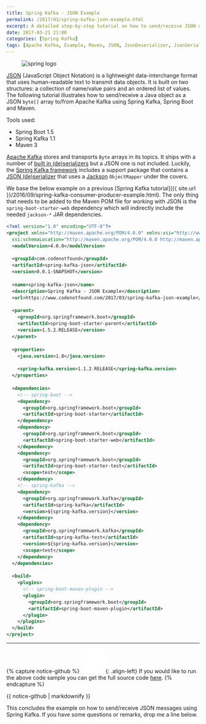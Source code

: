 ```yaml
---
title: Spring Kafka - JSON Example
permalink: /2017/03/spring-kafka-json-example.html
excerpt: A detailed step-by-step tutorial on how to send/receive JSON messages using Spring Kafka and Spring Boot.
date: 2017-03-21 21:00
categories: [Spring Kafka]
tags: [Apache Kafka, Example, Maven, JSON, JsonDeserializer, JsonSerializer, Spring, Spring Boot, Spring Kafka, Tutorial]
---
```


<figure>
    <img src="{{ site.url }}/assets/images/logos/spring-logo.png" alt="spring logo">
</figure>

[JSON](http://www.json.org/) (JavaScript Object Notation) is a lightweight data-interchange format that uses human-readable text to transmit data objects. It is built on two structures: a collection of name/value pairs and an ordered list of values. The following tutorial illustrates how to send/receive a Java object as a JSON `byte[]` array to/from Apache Kafka using Spring Kafka, Spring Boot and Maven.

Tools used:
* Spring Boot 1.5
* Spring Kafka 1.1
* Maven 3

[Apache Kafka](https://kafka.apache.org/) stores and transports `Byte` arrays in its topics. It ships with a number of [built in (de)serializers](https://kafka.apache.org/0100/javadoc/org/apache/kafka/common/serialization/Serializer.html) but a JSON one is not included. Luckily, the [Spring Kafka framework](https://projects.spring.io/spring-kafka/) includes a support package that contains a [JSON (de)serializer](https://github.com/spring-projects/spring-kafka/tree/master/spring-kafka/src/main/java/org/springframework/kafka/support/serializer) that uses a [Jackson](https://github.com/FasterXML/jackson) `ObjectMapper` under the covers.

We base the below example on a previous [Spring Kafka tutorial]({{ site.url }}/2016/09/spring-kafka-consumer-producer-example.html). The only thing that needs to be added to the Maven POM file for working with JSON is the `spring-boot-starter-web` dependency which will indirectly include the needed `jackson-*` JAR dependencies.

``` xml
<?xml version="1.0" encoding="UTF-8"?>
<project xmlns="http://maven.apache.org/POM/4.0.0" xmlns:xsi="http://www.w3.org/2001/XMLSchema-instance"
  xsi:schemaLocation="http://maven.apache.org/POM/4.0.0 http://maven.apache.org/xsd/maven-4.0.0.xsd">
  <modelVersion>4.0.0</modelVersion>

  <groupId>com.codenotfound</groupId>
  <artifactId>spring-kafka-json</artifactId>
  <version>0.0.1-SNAPSHOT</version>

  <name>spring-kafka-json</name>
  <description>Spring Kafka - JSON Example</description>
  <url>https://www.codenotfound.com/2017/03/spring-kafka-json-example</url>

  <parent>
    <groupId>org.springframework.boot</groupId>
    <artifactId>spring-boot-starter-parent</artifactId>
    <version>1.5.2.RELEASE</version>
  </parent>

  <properties>
    <java.version>1.8</java.version>

    <spring-kafka.version>1.1.2.RELEASE</spring-kafka.version>
  </properties>

  <dependencies>
    <!-- spring-boot -->
    <dependency>
      <groupId>org.springframework.boot</groupId>
      <artifactId>spring-boot-starter</artifactId>
    </dependency>
    <dependency>
      <groupId>org.springframework.boot</groupId>
      <artifactId>spring-boot-starter-web</artifactId>
    </dependency>
    <dependency>
      <groupId>org.springframework.boot</groupId>
      <artifactId>spring-boot-starter-test</artifactId>
      <scope>test</scope>
    </dependency>
    <!-- spring-kafka -->
    <dependency>
      <groupId>org.springframework.kafka</groupId>
      <artifactId>spring-kafka</artifactId>
      <version>${spring-kafka.version}</version>
    </dependency>
    <dependency>
      <groupId>org.springframework.kafka</groupId>
      <artifactId>spring-kafka-test</artifactId>
      <version>${spring-kafka.version}</version>
      <scope>test</scope>
    </dependency>
  </dependencies>

  <build>
    <plugins>
      <!-- spring-boot-maven-plugin -->
      <plugin>
        <groupId>org.springframework.boot</groupId>
        <artifactId>spring-boot-maven-plugin</artifactId>
      </plugin>
    </plugins>
  </build>
</project>

```


---

{% capture notice-github %}
![github mark](/assets/images/logos/github-mark.png){: .align-left}
If you would like to run the above code sample you can get the full source code [here](https://github.com/code-not-found/spring-kafka/tree/master/spring-kafka-json).
{% endcapture %}
<div class="notice--info">{{ notice-github | markdownify }}</div>

This concludes the example on how to send/receive JSON messages using Spring Kafka. If you have some questions or remarks, drop me a line below.